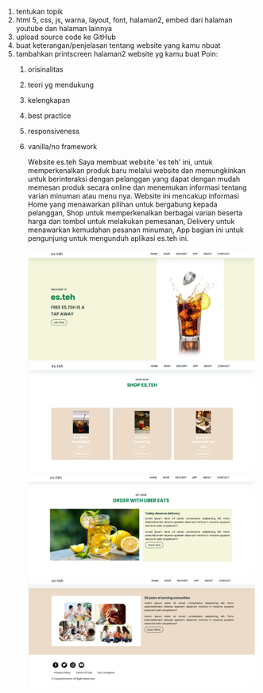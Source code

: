 1. tentukan topik
2. html 5, css, js, warna, layout, font, halaman2, embed dari halaman youtube dan halaman lainnya
3. upload source code ke GitHub
4. buat keterangan/penjelasan tentang website yang kamu nbuat
5. tambahkan printscreen halaman2 website yg kamu buat
   Poin:
    1. orisinalitas
    2. teori yg mendukung
    3. kelengkapan
    4. best practice
    5. responsiveness
    6. vanilla/no framework

       Website es.teh
       Saya membuat website 'es teh' ini, untuk memperkenalkan produk baru melalui website
       dan memungkinkan untuk berinteraksi dengan pelanggan yang dapat dengan mudah memesan produk secara online
       dan menemukan informasi tentang varian minuman atau menu nya.
       Website ini mencakup informasi Home yang menawarkan pilihan untuk bergabung kepada pelanggan,
       Shop untuk memperkenalkan berbagai varian beserta harga dan tombol untuk melakukan pemesanan,
       Delivery untuk menawarkan kemudahan pesanan minuman, App bagian ini untuk pengunjung untuk mengunduh aplikasi es.teh ini.

       ![image alt](https://github.com/KarinLinaSafitri/UTS_Desain-Web_4523210056_KarinLinaSafitri/blob/edbbb6b7ccb9f6c49834e55939ac27e163399b32/Website%20Home.png)
       ![image.alt](https://github.com/KarinLinaSafitri/UTS_Desain-Web_4523210056_KarinLinaSafitri/blob/edbbb6b7ccb9f6c49834e55939ac27e163399b32/Website%20Shop.png)
       ![image.alt](https://github.com/KarinLinaSafitri/UTS_Desain-Web_4523210056_KarinLinaSafitri/blob/edbbb6b7ccb9f6c49834e55939ac27e163399b32/Web%20Delivery.png)
       ![iamge.alt](https://github.com/KarinLinaSafitri/UTS_Desain-Web_4523210056_KarinLinaSafitri/blob/edbbb6b7ccb9f6c49834e55939ac27e163399b32/Websiste%20About%26Contact.png)
       
